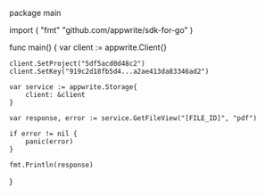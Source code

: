 package main

import (
    "fmt"
    "github.com/appwrite/sdk-for-go"
)

func main() {
    var client := appwrite.Client{}

    client.SetProject("5df5acd0d48c2")
    client.SetKey("919c2d18fb5d4...a2ae413da83346ad2")

    var service := appwrite.Storage{
        client: &client
    }

    var response, error := service.GetFileView("[FILE_ID]", "pdf")

    if error != nil {
        panic(error)
    }

    fmt.Println(response)
}
